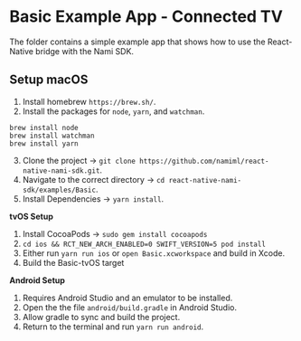 # Basic Example App - Connected TV
The folder contains a simple example app that shows how to use the React-Native bridge with the Nami SDK.

## Setup macOS

1. Install homebrew `https://brew.sh/`.
2. Install the packages for `node`, `yarn`, and `watchman`.
```
brew install node
brew install watchman
brew install yarn
```
3. Clone the project -> `git clone https://github.com/namiml/react-native-nami-sdk.git`.
4. Navigate to the correct directory -> `cd react-native-nami-sdk/examples/Basic`.
5. Install Dependencies -> `yarn install`.

**tvOS Setup**

1. Install CocoaPods -> `sudo gem install cocoapods`
2. `cd ios && RCT_NEW_ARCH_ENABLED=0 SWIFT_VERSION=5 pod install`
3. Either run `yarn run ios` or `open Basic.xcworkspace` and build in Xcode.
4. Build the Basic-tvOS target

**Android Setup**

1. Requires Android Studio and an emulator to be installed.
2. Open the the file `android/build.gradle` in Android Studio.
3. Allow gradle to sync and build the project.
4. Return to the terminal and run `yarn run android`.

